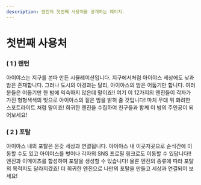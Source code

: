 ```yaml
---
description: 엔진의 첫번째 사용처를 공개하는 페이지.
---
```


# 첫번째 사용처

### ( 1 ) 랜턴&#x20;

아이야스는 지구를 본따 만든 시뮬레이션입니다. 지구에서처럼 아이야스 세상에도 낮과 밤은 존재합니다. 그러나 도시의 야경과는 달리, 아이야스의 밤은 어둡기만 합니다. 여러분들은 어둡기만 한 밤에 익숙하지 않은데 말이죠!! 여기 이 12가지의 엔진들이 각자가 가진 형형색색의 빛으로 아이야스의 짙은 밤을 밝혀 줄 것입니다! 마치 무대 위 화려한 스포트라이트 처럼 말이죠! 희귀한 엔진을 수집하여 친구들과 함께 이 밤의 주인공이 되어보세요!

### ( 2 ) 포탈&#x20;

아이야스 내의 포탈은 온갖 세상과 연결됩니다. 아이야스 내 이곳저곳으로 순식간에 이동할 수도 있고 아이야스를 벗어나 각자의 SNS 프로필 링크로도 이동할 수 있답니다!! 엔진과 이메이츠를 합성하여 포탈을 생성할 수 있습니다! 물론 엔진의 종류에 따라 포탈의 목적지도 달라지겠죠! 더 희귀한 엔진으로 나만의 포탈을 만들고 세상과 연결되어 보세요!
